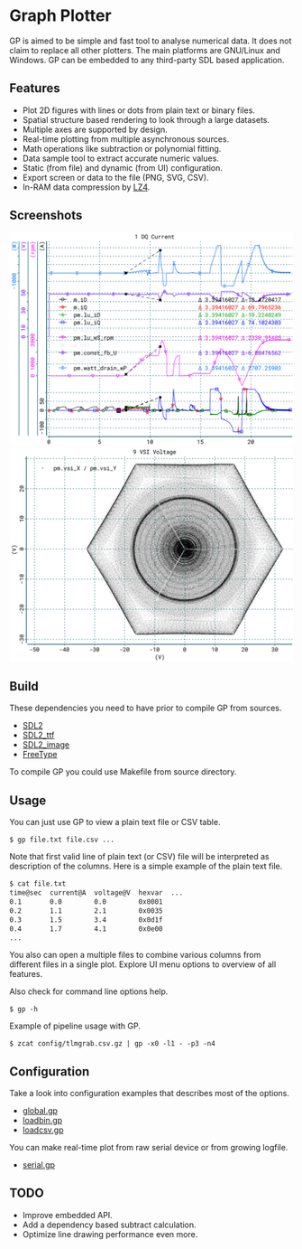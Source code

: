 # Graph Plotter

GP is aimed to be simple and fast tool to analyse numerical data. It does not
claim to replace all other plotters. The main platforms are GNU/Linux and
Windows. GP can be embedded to any third-party SDL based application.

## Features

* Plot 2D figures with lines or dots from plain text or binary files.
* Spatial structure based rendering to look through a large datasets.
* Multiple axes are supported by design.
* Real-time plotting from multiple asynchronous sources.
* Math operations like subtraction or polynomial fitting.
* Data sample tool to extract accurate numeric values.
* Static (from file) and dynamic (from UI) configuration.
* Export screen or data to the file (PNG, SVG, CSV).
* In-RAM data compression by [LZ4](https://lz4.org).

## Screenshots

![GP4](doc/g4.png)
![GP5](doc/g5.png)

## Build

These dependencies you need to have prior to compile GP from sources.

* [SDL2](https://www.libsdl.org/)
* [SDL2_ttf](https://www.libsdl.org/projects/SDL_ttf/)
* [SDL2_image](https://www.libsdl.org/projects/SDL_image/)
* [FreeType](https://www.freetype.org/)

To compile GP you could use Makefile from source directory.

## Usage

You can just use GP to view a plain text file or CSV table.

	$ gp file.txt file.csv ...

Note that first valid line of plain text (or CSV) file will be interpreted as
description of the columns. Here is a simple example of the plain text file.

	$ cat file.txt
	time@sec  current@A  voltage@V  hexvar  ...
	0.1       0.0        0.0        0x0001
	0.2       1.1        2.1        0x0035
	0.3       1.5        3.4        0x0d1f
	0.4       1.7        4.1        0x0e00
	...

You also can open a multiple files to combine various columns from different
files in a single plot. Explore UI menu options to overview of all features.

Also check for command line options help.

	$ gp -h

Example of pipeline usage with GP.

	$ zcat config/tlmgrab.csv.gz | gp -x0 -l1 - -p3 -n4

## Сonfiguration

Take a look into configuration examples that describes most of the options.

* [global.gp](config/global.gp)
* [loadbin.gp](config/loadbin.gp)
* [loadcsv.gp](config/loadcsv.gp)

You can make real-time plot from raw serial device or from growing logfile.

* [serial.gp](config/serial.gp)

## TODO

* Improve embedded API.
* Add a dependency based subtract calculation.
* Optimize line drawing performance even more.

